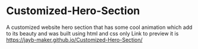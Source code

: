 # Customized-Hero-Section
A customized website hero section that has some cool animation which add to its beauty and was built using html and css only
Link to preview it is https://jayb-maker.github.io/Customized-Hero-Section/
